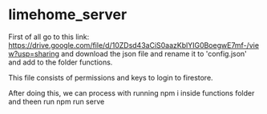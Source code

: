 # limehome_server

First of all go to this link: https://drive.google.com/file/d/10ZDsd43aCiS0aazKblYIG0BoegwE7mf-/view?usp=sharing
and download the json file and rename it to 'config.json' and add to the folder functions.

This file consists of permissions and keys to login to firestore.

After doing this, we can process with running npm i inside functions folder
and theen run npm run serve
